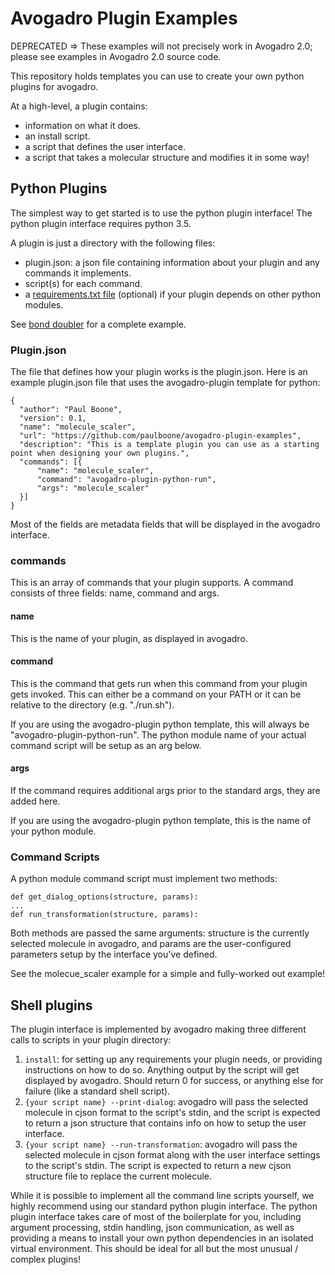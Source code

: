 # Avogadro Plugin Examples

DEPRECATED => These examples will not precisely work in Avogadro 2.0; please see examples in Avogadro 2.0 source code.

This repository holds templates you can use to create your own python plugins for avogadro.

At a high-level, a plugin contains:
- information on what it does.
- an install script.
- a script that defines the user interface.
- a script that takes a molecular structure and modifies it in some way!

## Python Plugins

The simplest way to get started is to use the python plugin interface! The python plugin interface requires python 3.5.

A plugin is just a directory with the following files:

- plugin.json: a json file containing information about your plugin and any commands it implements.
- script(s) for each command.
- a [requirements.txt file](https://pip.pypa.io/en/stable/user_guide/#requirements-files) (optional) if your plugin depends on other python modules.

See [bond doubler](./molecule_scaler) for a complete example.

### Plugin.json

The file that defines how your plugin works is the plugin.json. Here is an example plugin.json file that uses the avogadro-plugin template for python:

```
{
  "author": "Paul Boone",
  "version": 0.1,
  "name": "molecule_scaler",
  "url": "https://github.com/paulboone/avogadro-plugin-examples",
  "description": "This is a template plugin you can use as a starting point when designing your own plugins.",
  "commands": [{
      "name": "molecule_scaler",
      "command": "avogadro-plugin-python-run",
      "args": "molecule_scaler"
  }]
}
```

Most of the fields are metadata fields that will be displayed in the avogadro interface.

### commands

This is an array of commands that your plugin supports. A command consists of three fields: name, command and args.

#### name

This is the name of your plugin, as displayed in avogadro.

#### command

This is the command that gets run when this command from your plugin gets invoked. This can either be a command on your PATH or it can be relative to the directory (e.g. "./run.sh").

If you are using the avogadro-plugin python template, this will always be "avogadro-plugin-python-run". The python module name of your actual command script will be setup as an arg below.

#### args

If the command requires additional args prior to the standard args, they are added here.

If you are using the avogadro-plugin python template, this is the name of your python module.

### Command Scripts

A python module command script must implement two methods:

```
def get_dialog_options(structure, params):
...
def run_transformation(structure, params):
```

Both methods are passed the same arguments: structure is the currently selected molecule in avogadro, and params are the user-configured parameters setup by the interface you've defined.

See the molecue_scaler example for a simple and fully-worked out example!

## Shell plugins

The plugin interface is implemented by avogadro making three different calls to scripts in your plugin directory:
1) `install`: for setting up any requirements your plugin needs, or providing instructions on how to do so. Anything output by the script will get displayed by avogadro. Should return 0 for success, or anything else for failure (like a standard shell script).
2) `{your script name} --print-dialog`: avogadro will pass the selected molecule in cjson format to the script's stdin, and the script is expected to return a json structure that contains info on how to setup the user interface.
3) `{your script name} --run-transformation`: avogadro will pass the selected molecule in cjson format along with the user interface settings to the script's stdin. The script is expected to return a new cjson structure file to replace the current molecule.

While it is possible to implement all the command line scripts yourself, we highly recommend using our standard python plugin interface. The python plugin interface takes care of most of the boilerplate for you, including argument processing, stdin handling, json communication, as well as providing a means to install your own python dependencies in an isolated virtual environment. This should be ideal for all but the most unusual / complex plugins!
